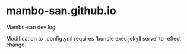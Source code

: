 # mambo-san.github.io
Mambo-san dev log

Modification to \_config.yml requires 'bundle exec jekyll serve' to reflect change.
